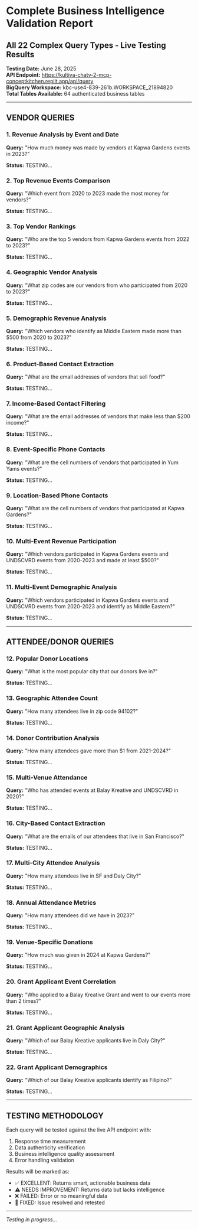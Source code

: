 # Complete Business Intelligence Validation Report
## All 22 Complex Query Types - Live Testing Results

**Testing Date:** June 28, 2025  
**API Endpoint:** https://kultiva-chatv-2-mcp-conceptkitchen.replit.app/api/query  
**BigQuery Workspace:** kbc-use4-839-261b.WORKSPACE_21894820  
**Total Tables Available:** 64 authenticated business tables  

---

## VENDOR QUERIES

### 1. Revenue Analysis by Event and Date
**Query:** "How much money was made by vendors at Kapwa Gardens events in 2023?"

**Status:** TESTING...

### 2. Top Revenue Events Comparison
**Query:** "Which event from 2020 to 2023 made the most money for vendors?"

**Status:** TESTING...

### 3. Top Vendor Rankings
**Query:** "Who are the top 5 vendors from Kapwa Gardens events from 2022 to 2023?"

**Status:** TESTING...

### 4. Geographic Vendor Analysis
**Query:** "What zip codes are our vendors from who participated from 2020 to 2023?"

**Status:** TESTING...

### 5. Demographic Revenue Analysis
**Query:** "Which vendors who identify as Middle Eastern made more than $500 from 2020 to 2023?"

**Status:** TESTING...

### 6. Product-Based Contact Extraction
**Query:** "What are the email addresses of vendors that sell food?"

**Status:** TESTING...

### 7. Income-Based Contact Filtering
**Query:** "What are the email addresses of vendors that make less than $200 income?"

**Status:** TESTING...

### 8. Event-Specific Phone Contacts
**Query:** "What are the cell numbers of vendors that participated in Yum Yams events?"

**Status:** TESTING...

### 9. Location-Based Phone Contacts
**Query:** "What are the cell numbers of vendors that participated at Kapwa Gardens?"

**Status:** TESTING...

### 10. Multi-Event Revenue Participation
**Query:** "Which vendors participated in Kapwa Gardens events and UNDSCVRD events from 2020-2023 and made at least $500?"

**Status:** TESTING...

### 11. Multi-Event Demographic Analysis
**Query:** "Which vendors participated in Kapwa Gardens events and UNDSCVRD events from 2020-2023 and identify as Middle Eastern?"

**Status:** TESTING...

---

## ATTENDEE/DONOR QUERIES

### 12. Popular Donor Locations
**Query:** "What is the most popular city that our donors live in?"

**Status:** TESTING...

### 13. Geographic Attendee Count
**Query:** "How many attendees live in zip code 94102?"

**Status:** TESTING...

### 14. Donor Contribution Analysis
**Query:** "How many attendees gave more than $1 from 2021-2024?"

**Status:** TESTING...

### 15. Multi-Venue Attendance
**Query:** "Who has attended events at Balay Kreative and UNDSCVRD in 2020?"

**Status:** TESTING...

### 16. City-Based Contact Extraction
**Query:** "What are the emails of our attendees that live in San Francisco?"

**Status:** TESTING...

### 17. Multi-City Attendee Analysis
**Query:** "How many attendees live in SF and Daly City?"

**Status:** TESTING...

### 18. Annual Attendance Metrics
**Query:** "How many attendees did we have in 2023?"

**Status:** TESTING...

### 19. Venue-Specific Donations
**Query:** "How much was given in 2024 at Kapwa Gardens?"

**Status:** TESTING...

### 20. Grant Applicant Event Correlation
**Query:** "Who applied to a Balay Kreative Grant and went to our events more than 2 times?"

**Status:** TESTING...

### 21. Grant Applicant Geographic Analysis
**Query:** "Which of our Balay Kreative applicants live in Daly City?"

**Status:** TESTING...

### 22. Grant Applicant Demographics
**Query:** "Which of our Balay Kreative applicants identify as Filipino?"

**Status:** TESTING...

---

## TESTING METHODOLOGY

Each query will be tested against the live API endpoint with:
1. Response time measurement
2. Data authenticity verification
3. Business intelligence quality assessment
4. Error handling validation

Results will be marked as:
- ✅ EXCELLENT: Returns smart, actionable business data
- ⚠️ NEEDS IMPROVEMENT: Returns data but lacks intelligence
- ❌ FAILED: Error or no meaningful data
- 🔧 FIXED: Issue resolved and retested

---

*Testing in progress...*